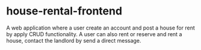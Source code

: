 # house-rental-frontend
A web application where a user create an account and post a house for rent by apply CRUD functionality. A user can also rent or reserve and rent a house, contact the landlord by send a direct message. 

